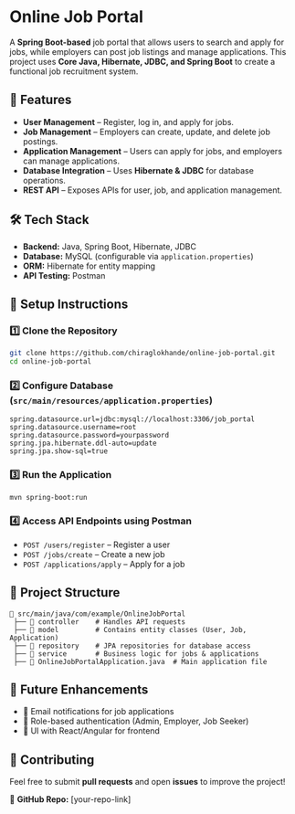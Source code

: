 # Online Job Portal

A **Spring Boot-based** job portal that allows users to search and apply for jobs, while employers can post job listings and manage applications. This project uses **Core Java, Hibernate, JDBC, and Spring Boot** to create a functional job recruitment system.

## 🚀 Features
- **User Management** – Register, log in, and apply for jobs.
- **Job Management** – Employers can create, update, and delete job postings.
- **Application Management** – Users can apply for jobs, and employers can manage applications.
- **Database Integration** – Uses **Hibernate & JDBC** for database operations.
- **REST API** – Exposes APIs for user, job, and application management.

## 🛠 Tech Stack
- **Backend:** Java, Spring Boot, Hibernate, JDBC
- **Database:** MySQL (configurable via `application.properties`)
- **ORM:** Hibernate for entity mapping
- **API Testing:** Postman

## 🔧 Setup Instructions

### 1️⃣ Clone the Repository
```sh
git clone https://github.com/chiraglokhande/online-job-portal.git
cd online-job-portal
```

### 2️⃣ Configure Database (`src/main/resources/application.properties`)
```properties
spring.datasource.url=jdbc:mysql://localhost:3306/job_portal
spring.datasource.username=root
spring.datasource.password=yourpassword
spring.jpa.hibernate.ddl-auto=update
spring.jpa.show-sql=true
```

### 3️⃣ Run the Application
```sh
mvn spring-boot:run
```

### 4️⃣ Access API Endpoints using Postman
- `POST /users/register` – Register a user
- `POST /jobs/create` – Create a new job
- `POST /applications/apply` – Apply for a job

## 📂 Project Structure
```
📂 src/main/java/com/example/OnlineJobPortal
 ├── 📁 controller    # Handles API requests
 ├── 📁 model         # Contains entity classes (User, Job, Application)
 ├── 📁 repository    # JPA repositories for database access
 ├── 📁 service       # Business logic for jobs & applications
 ├── 📜 OnlineJobPortalApplication.java  # Main application file
```

## 📌 Future Enhancements
- 🚀 Email notifications for job applications
- 🚀 Role-based authentication (Admin, Employer, Job Seeker)
- 🚀 UI with React/Angular for frontend

## 🤝 Contributing
Feel free to submit **pull requests** and open **issues** to improve the project!

🔗 **GitHub Repo:** [your-repo-link]

